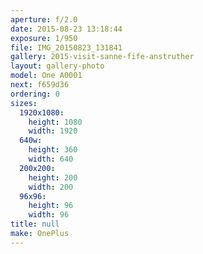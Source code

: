 ```yaml
---
aperture: f/2.0
date: 2015-08-23 13:18:44
exposure: 1/950
file: IMG_20150823_131841
gallery: 2015-visit-sanne-fife-anstruther
layout: gallery-photo
model: One A0001
next: f659d36
ordering: 0
sizes:
  1920x1080:
    height: 1080
    width: 1920
  640w:
    height: 360
    width: 640
  200x200:
    height: 200
    width: 200
  96x96:
    height: 96
    width: 96
title: null
make: OnePlus
---
```

